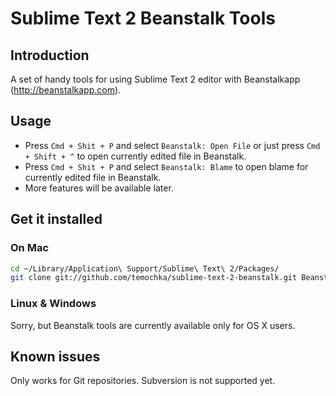 # Sublime Text 2 Beanstalk Tools #

## Introduction ##

A set of handy tools for using Sublime Text 2 editor with Beanstalkapp (http://beanstalkapp.com).

## Usage ##

* Press `Cmd + Shit + P` and select `Beanstalk: Open File` or just press `Cmd + Shift + ^` to open currently edited file in Beanstalk.
* Press `Cmd + Shit + P` and select `Beanstalk: Blame` to open blame for currently edited file in Beanstalk.
* More features will be available later.

## Get it installed ##

### On Mac ###

```bash
cd ~/Library/Application\ Support/Sublime\ Text\ 2/Packages/
git clone git://github.com/temochka/sublime-text-2-beanstalk.git Beanstalk
```

### Linux & Windows ###

Sorry, but Beanstalk tools are currently available only for OS X users.

## Known issues ##

Only works for Git repositories. Subversion is not supported yet.

